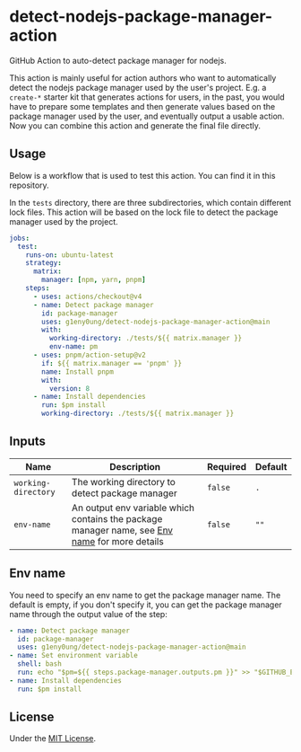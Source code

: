 # detect-nodejs-package-manager-action

GitHub Action to auto-detect package manager for nodejs.

This action is mainly useful for action authors who want to automatically detect
the nodejs package manager used by the user's project. E.g. a `create-*` starter kit
that generates actions for users, in the past, you would have to prepare some templates
and then generate values based on the package manager used by the user,
and eventually output a usable action. Now you can combine this action and generate the final file directly.

## Usage

Below is a workflow that is used to test this action. You can find it in this repository.

In the `tests` directory, there are three subdirectories, which contain different lock files.
This action will be based on the lock file to detect the package manager used by the project.

```yaml
jobs:
  test:
    runs-on: ubuntu-latest
    strategy:
      matrix:
        manager: [npm, yarn, pnpm]
    steps:
      - uses: actions/checkout@v4
      - name: Detect package manager
        id: package-manager
        uses: g1eny0ung/detect-nodejs-package-manager-action@main
        with:
          working-directory: ./tests/${{ matrix.manager }}
          env-name: pm
      - uses: pnpm/action-setup@v2
        if: ${{ matrix.manager == 'pnpm' }}
        name: Install pnpm
        with:
          version: 8
      - name: Install dependencies
        run: $pm install
        working-directory: ./tests/${{ matrix.manager }}
```

## Inputs

| Name                | Description                                                                                                | Required | Default |
| ------------------- | ---------------------------------------------------------------------------------------------------------- | -------- | ------- |
| `working-directory` | The working directory to detect package manager                                                            | `false`  | `.`     |
| `env-name`          | An output env variable which contains the package manager name, see [Env name](#env-name) for more details | `false`  | `""`    |

## Env name

You need to specify an env name to get the package manager name. The default is empty, if you don't specify it, you can get the package manager name through the output value of the step:

```yaml
- name: Detect package manager
  id: package-manager
  uses: g1eny0ung/detect-nodejs-package-manager-action@main
- name: Set environment variable
  shell: bash
  run: echo "$pm=${{ steps.package-manager.outputs.pm }}" >> "$GITHUB_ENV"
- name: Install dependencies
  run: $pm install
```

## License

Under the [MIT License](./LICENSE).
